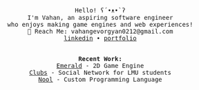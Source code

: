 <p align="center">
  <samp>
    Hello! ʕ⁠´⁠•⁠ᴥ⁠•⁠`⁠ʔ
    <br>I'm Vahan, an aspiring software engineer 
    <br>who enjoys making game engines and web experiences! 
    <br>📮 Reach Me: vahangevorgyan0212@gmail.com
    <br><a href="https://www.linkedin.com/in/vahangevorgyan/">linkedin</a> • <a href="https://www.vahangev.com/">portfolio</a>
    <br><br>
    <br> <b>Recent Work:</b>
    <br>
    <a href="https://github.com/vahan-gev/projectemerald">Emerald</a> - 2D Game Engine <br>
    <a href="https://github.com/vahan-gev/projectclubs">Clubs</a> - Social Network for LMU students <br>
    <a href="https://github.com/vahan-gev/nool">Nool</a> - Custom Programming Language <br>
  </samp>
</p>
